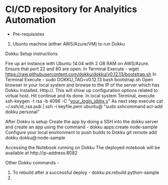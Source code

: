 # CI/CD repository for Analyitics Automation

* Pre-requisistes 

1. Ubunto machine (either AWS/Azure/VM) to run Dokku


Dokku Setup instructions 

Fire up an instance with Ubuntu 14.04 with 2 GB RAM on AWS/Azure. Ensure that port 22 and 80 are open.
In Terminal Execute - wget https://raw.githubusercontent.com/dokku/dokku/v0.12.13/bootstrap.sh
In Terminal Execute - sudo DOKKU_TAG=v0.12.13 bash bootstrap.sh
Open browser in your local system and browse to the IP of the server which has Dokku installed. Http://<ip of server>. This will show up configuration options related to virtual host. Hit continue and its done.
In local system Terminal, execute ssh-keygen -t rsa -b 4096 -C "your_login_id@x.y"
As next step execute cat ~/.ssh/id_rsa.pub | ssh -i keyfile.pem ubuntu@<server ip> "sudo sshcommand acl-add dokku personal"
  
  
  
  

After Dokku is setup 
Create the app by doing a SSH into the dokku server and create an app using the command - dokku apps:create node-sample
Configure your local environment to push builds to Dokku git remote add dokku dokku@<server ip>:node-sample

Accessing the Notebook running on Dokku 
The deployed notebook will be available at http://ip-address:8082

Other Dokku commands - 
1. To rebuild after a successful deploy - dokku ps:rebuild python-sample
2. 

